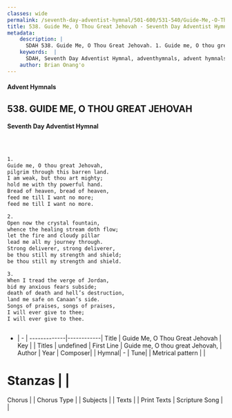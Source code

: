 ```yaml
---
classes: wide
permalink: /seventh-day-adventist-hymnal/501-600/531-540/Guide-Me,-O-Thou-Great-Jehovah/
title: 538. Guide Me, O Thou Great Jehovah - Seventh Day Adventist Hymnal
metadata:
    description: |
      SDAH 538. Guide Me, O Thou Great Jehovah. 1. Guide me, O thou great Jehovah, pilgrim through this barren land. I am weak, but thou art mighty; hold me with thy powerful hand. Bread of heaven, bread of heaven, feed me till I want no more; feed me till I want no more.
    keywords:  |
      SDAH, Seventh Day Adventist Hymnal, adventhymnals, advent hymnals, Guide Me, O Thou Great Jehovah, Guide me, O thou great Jehovah, 
    author: Brian Onang'o
---
```


#### Advent Hymnals
## 538. GUIDE ME, O THOU GREAT JEHOVAH
#### Seventh Day Adventist Hymnal

```txt



1.
Guide me, O thou great Jehovah,
pilgrim through this barren land.
I am weak, but thou art mighty;
hold me with thy powerful hand.
Bread of heaven, bread of heaven,
feed me till I want no more;
feed me till I want no more.

2.
Open now the crystal fountain,
whence the healing stream doth flow;
let the fire and cloudy pillar
lead me all my journey through.
Strong deliverer, strong deliverer,
be thou still my strength and shield;
be thou still my strength and shield.

3.
When I tread the verge of Jordan,
bid my anxious fears subside;
death of death and hell’s destruction,
land me safe on Canaan’s side.
Songs of praises, songs of praises,
I will ever give to thee;
I will ever give to thee.



```

- |   -  |
-------------|------------|
Title | Guide Me, O Thou Great Jehovah |
Key |  |
Titles | undefined |
First Line | Guide me, O thou great Jehovah, |
Author | 
Year | 
Composer|  |
Hymnal|  - |
Tune|  |
Metrical pattern | |
# Stanzas |  |
Chorus |  |
Chorus Type |  |
Subjects |  |
Texts |  |
Print Texts | 
Scripture Song |  |
  
